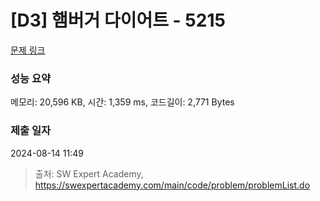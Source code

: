 # [D3] 햄버거 다이어트 - 5215 

[문제 링크](https://swexpertacademy.com/main/code/problem/problemDetail.do?contestProbId=AWT-lPB6dHUDFAVT) 

### 성능 요약

메모리: 20,596 KB, 시간: 1,359 ms, 코드길이: 2,771 Bytes

### 제출 일자

2024-08-14 11:49



> 출처: SW Expert Academy, https://swexpertacademy.com/main/code/problem/problemList.do